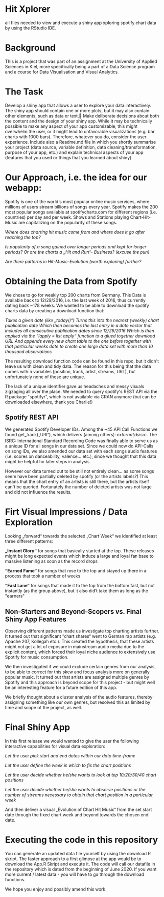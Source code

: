 # Hit Xplorer
all files needed to view and execute a shiny app xploring spotify chart data by using the RStudio IDE.

# Background
This is a project that was part of an assignment at the University of Applied Sciences in Kiel, more specifically being a part of a Data Science program and a course for Data Visualisation and Visual Analytics.

# The Task 
Develop a shiny app that allows a user to explore your data interactively. 
The shiny app should contain one or more plots, but it may also contain other elements, such as data or text. 
Make deliberate decisions about both the content and the design of your shiny app. 
While it may be technically possible to make any aspect of your app customizable, this might overwhelm the user, or it might lead to unfavorable visualizations (e.g. bar charts with 1000 bars). Therefore, whatever you do, consider the user experience. 
Include also a Readme.md file in which you shortly summarise your project (data source, variable definition, data cleaning/transformation, purpose of your app, etc.) and explain technical aspects of your app (features that you used or things that you learned about shiny). 

# Our Approach, i.e. the idea for our webapp:
Spotify is one of the world‘s most popular online music services, where millions of users stream billions of songs every year. Spotify makes the 200 most popular songs available at spotifycharts.com for different regions (i.e. countries) per day and per week. Shows and Stations playing Chart-Hit-Music are capitalizing on the popularity of these songs. 

*Where does charting hit music come from and where does it go after reaching the top?*

*Is popularity of a song gained over longer periods and kept for longer periods? Or are the charts a „Hit and Run“- Business? (excuse the pun)*

*Are there patterns in Hit-Music-Evolution (worth exploring) further?*

# Obtaining the Data from Spotify
We chose to go for weekly top 200 charts from Germany. This Data is available back to 12/29/2016, i.e. the last week of 2016, thus currently dating back ~178 weeks. We wanted to be able to download the spotify charts data by creating a download function that:

*Takes a given date (like „today()“)*
*Turns this into the nearest (weekly) chart publication date*
*Which then becomes the last entry in a date vector that includes all consecutive publication dates since 12/29/2016*
*Which is then applied via the “lapply = list apply“ function to a glued together download URL*
*And appends every new chart table to the one before together with that particular weeks date to create one large data set with more than 10 thousand observations*

The resulting download function code can be found in this repo, but it didn't leave us with clean and tidy data. The reason for this being that the data comes with 5 variables (position, track, artist, streams, URL), but unfortunately none of these are unique.

The lack of a unique identifier gave us headaches and messy visuals zigzaging all over the place. We needed to query spotify's REST API via the R package "spotifyr", which is not available via CRAN anymore (but can be downloaded elsewhere, thank you Charlie!)

## Spotify REST API
We generated Spotify Developer IDs. Among the ~45 API Call Functions we found get_track(„URI“), which delivers (among others):
$external_ids$isrc. The ISRC: International Standard Recording Code was finally able to serve us as a unique ID for all songs in our data set. Since we could now do API-Calls on song IDs, we also amended our data set with each songs audio features (i.e. scores on danceability, valence... etc.), since we thought that this data might be helpful for later steps in analysis. 

However our data turned out to be still not entirely clean… as some songs seem have been partially deleted by spotify (or the artists labels?) This means that the chart entry of an artists is still there, but the artists itself can't be queried. Fortunately the number of deleted artists was not large and did not influence the results.

# Firt Visual Impressions / Data Exploration
Looking „forward“ towards the selected „Chart Week“ we identified at least three different patterns:

**„Instant Glory“** for songs that basically started at the top. These releases might be long expected events which induce a large and loyal fan base to massive listening as soon as the record drops

**“Earned Fame“** for songs that rose to the top and stayed up there in a process that took a number of weeks

**“Fast Lane“** for songs that made it to the top from the bottom fast, but not instantly (as the group above), but it also did‘t take them as long as the "earners"

## Non-Starters and Beyond-Scopers vs. Final Shiny App Features
Observing different patterns made us investigate top charting artists further. It turned out that significant “chart shares“ went to German rap artists (e.g.  Apache 207, Kollegah etc.). This created the hypothesis, that these artists might not get a lot of exposure in mainstream audio media due to the explicit content, which forced their loyal niche audience to extensively use Spotify for music consumption. 

We then investigated if we could exclude certain genres from our analysis, to be able to correct for this skew and focus analysis more on generally popular music. It turned out that artists are assigned multiple genres by Spotify and this approach is beyond scope for this project - but might well be an interesting feature for a future edition of this app.

We briefly thought about a cluster analysis of the audio features, thereby assigning something like our own genres, but resolved this as limited by time and scope of the project, as well.

# Final Shiny App
In this first release we would wanted to give the user the following interactive capabilities for visual data exploration:

*Let the user pick start and end dates within our data time-frame*

*Let the user define the week in which to fix the chart positions*

*Let the user decide whether he/she wants to look at top 10/20/30/40 chart positions*

*Let the user decide whether he/she wants to observe positions or the number of streams necessary to obtain that chart position in a particular week*

And then deliver a visual „Evolution of Chart Hit Music“ from the set start date through the fixed chart week and beyond towards the chosen end date.

# Executing the code in this repository
You can generate an updated data file yourself by using the download R skript. The faster approach to a first glimpse at the app would be to download the App.R Skript and execute it. The code will call our datafile in the repository which is dated from the beginning of June 2020. If you want more current / latest data - you will have to go through the download functions.

We hope you enjoy and possibly amend this work.

